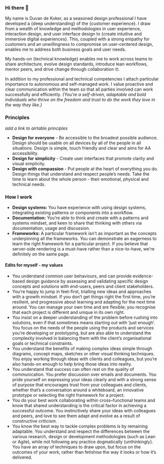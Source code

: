 ### Hi there 👋

My name is Duvan de Koker, as a seasoned design professional I have developed a {deep understanding} of the {customer experience}. I draw from a wealth of knowledge and methodologies in user experience, interaction design, and user interface design to {create intuitive and immersive digital experiences}. This, coupled with a strong empathy for customers and an unwillingness to compromise on user-centered design, enables me to address both business goals and user needs.

My hands-on {technical knowledge} enables me to work across teams to share architecture, evolve design standards, introduce lean workflows, mentor peers, and drive change through collaboration 🤓.

In addition to my professional and technical competencies I attach particular importance to autonomous and self-managed work. I value proactive and clear communication within the team so that all parties involved can work successfully and efficiently. _{You’re a self-driven, adaptable and bold individuals who thrive on the freedom and trust to do the work they love in the way they like.}_

### Principles
_add a link to airtable principles_

- **Design for everyone** - Be accessible to the broadest possible audience. Design should be usable on all devices by all of the people in all situations. Design is simple, touch friendly and clear and aims for AA accessibility.
- **Design for simplicity** - Create user interfaces that promote clarity and visual simplicity.
- **Design with compassion** - Put people at the heart of everything you do. Design things that understand and respect people’s needs. Take the time to learn about the whole person - their emotional, physical and technical needs.

### How I work
- **Design systems:** You have experience with using design systems, integrating existing patterns or components into a workflow.
- **Documentation:** You’re able to think and create with a patterns and systems mindset, and keen to share that thinking with others via documentation, usage and discussion.
- **Frameworks:** A particular framework isn't as important as the concepts underpinning all the frameworks. You can demonstrate an eagerness to learn the right framework for a particular project. If you believe that server-side rendering is a must-have rather than a nice-to-have, we're definitely on the same page.

#### Edits for myself - my values
- You understand common user behaviours, and can provide evidence-based design guidance by assessing and validating specific design concepts and solutions with end-users, peers and client stakeholders.
- You’re happy to jump in feet-first, trialling new ideas and approaches with a growth mindset. If you don’t get things right the first time, you’re resilient, and progressive about learning and adapting for the next time around. You can manage your own time and are flexible; you recognise that each project is different and unique in its own right.
- You insist on a deeper understanding of the problem before rushing into solutions, even if that sometimes means starting out with ‘just enough’. You focus on the needs of the people using the products and services you’re developing or prototyping, but are also able to understand the complexity involved in balancing them with the client’s organisational goals or technical constraints.
- You understand the benefits of making complex ideas simple through diagrams, concept maps, sketches or other visual thinking techniques. You enjoy working through ideas with clients and colleagues, but you’re also hands-on enough to help bring those ideas into reality.
- You understand that success can often rest on the quality of communication. You prefer discussion over emails and documents. You pride yourself on expressing your ideas clearly and with a strong sense of purpose that encourages trust from your colleagues and clients, whether that’s a conversation around a whiteboard, an innovative prototype or selecting the right framework for a project.
- You do your best work collaborating within cross–functional teams and know that shared understanding is the critical factor in achieving a successful outcome. You instinctively share your ideas with colleagues and peers, and love to see them adapt and evolve as a result of constructive criticism.
- You know the best way to tackle complex problems is by remaining adaptable. You understand and respect the differences between the various research, design or development methodologies (such as Lean or Agile), while not following any practice dogmatically {unthinkingly}. You have an array of techniques to draw upon, but focus on the outcomes of your work, rather than fetishise the way it looks or how it’s delivered.


<!--
**duvandekoker/duvandekoker** is a ✨ _special_ ✨ repository because its `README.md` (this file) appears on your GitHub profile.

Here are some ideas to get you started:

- 🔭 I’m currently working on ...
- 🌱 I’m currently learning ...
- 👯 I’m looking to collaborate on ...
- 🤔 I’m looking for help with ...
- 💬 Ask me about ...
- 📫 How to reach me: ...
- 😄 Pronouns: ...
- ⚡ Fun fact: ...
-->
